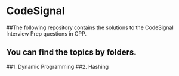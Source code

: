# CodeSignal

##The following repository contains the solutions to the CodeSignal Interview Prep questions in CPP.
## You can find the topics by folders.

##1. Dynamic Programming
##2. Hashing
